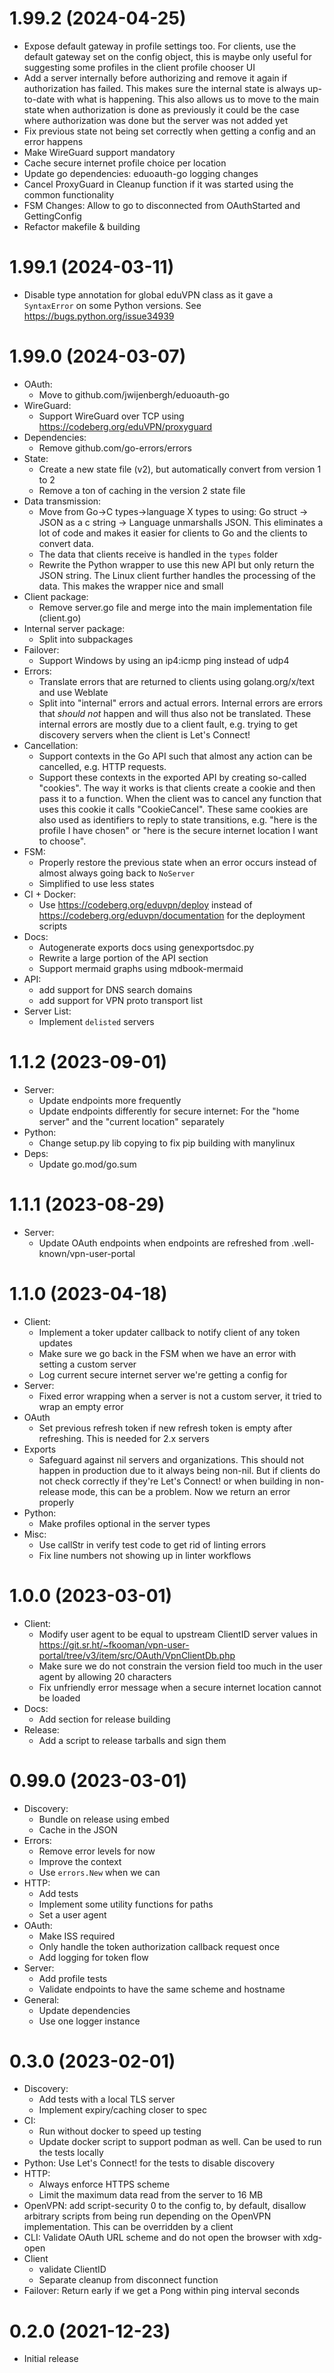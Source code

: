 # 1.99.2 (2024-04-25)
* Expose default gateway in profile settings too. For clients, use the default gateway set on the config object, this is maybe only useful for suggesting some profiles in the client profile chooser UI
* Add a server internally before authorizing and remove it again if authorization has failed. This makes sure the internal state is always up-to-date with what is happening. This also allows us to move to the main state when authorization is done as previously it could be the case where authorization was done but the server was not added yet
* Fix previous state not being set correctly when getting a config and an error happens
* Make WireGuard support mandatory
* Cache secure internet profile choice per location
* Update go dependencies: eduoauth-go logging changes
* Cancel ProxyGuard in Cleanup function if it was started using the common functionality
* FSM Changes: Allow to go to disconnected from OAuthStarted and GettingConfig
* Refactor makefile & building

# 1.99.1 (2024-03-11)
* Disable type annotation for global eduVPN class as it gave a `SyntaxError` on some Python versions. See https://bugs.python.org/issue34939

# 1.99.0 (2024-03-07)
* OAuth:
    - Move to github.com/jwijenbergh/eduoauth-go
* WireGuard:
    - Support WireGuard over TCP using https://codeberg.org/eduVPN/proxyguard
* Dependencies:
    - Remove github.com/go-errors/errors
* State:
    - Create a new state file (v2), but automatically convert from version 1 to 2
    - Remove a ton of caching in the version 2 state file
* Data transmission:
    - Move from Go->C types->language X types to using: Go struct -> JSON as a c string -> Language unmarshalls JSON. This eliminates a lot of code and makes it easier for clients to Go and the clients to convert data.
	- The data that clients receive is handled in the `types` folder
	- Rewrite the Python wrapper to use this new API but only return the JSON string. The Linux client further handles the processing of the data. This makes the wrapper nice and small
* Client package:
    - Remove server.go file and merge into the main implementation file (client.go)
* Internal server package:
    - Split into subpackages
* Failover:
    - Support Windows by using an ip4:icmp ping instead of udp4
* Errors:
    - Translate errors that are returned to clients using golang.org/x/text and use Weblate
    - Split into "internal" errors and actual errors. Internal errors are errors that *should not* happen and will thus also not be translated. These internal errors are mostly due to a client fault, e.g. trying to get discovery servers when the client is Let's Connect!
* Cancellation:
    - Support contexts in the Go API such that almost any action can be cancelled, e.g. HTTP requests.
    - Support these contexts in the exported API by creating so-called "cookies". The way it works is that clients create a cookie and then pass it to a function. When the client was to cancel any function that uses this cookie it calls "CookieCancel". These same cookies are also used as identifiers to reply to state transitions, e.g. "here is the profile I have chosen" or "here is the secure internet location I want to choose".
* FSM:
    - Properly restore the previous state when an error occurs instead of almost always going back to `NoServer`
    - Simplified to use less states
* CI + Docker:
    - Use https://codeberg.org/eduvpn/deploy instead of https://codeberg.org/eduvpn/documentation for the deployment scripts
* Docs:
    - Autogenerate exports docs using genexportsdoc.py
    - Rewrite a large portion of the API section
    - Support mermaid graphs using mdbook-mermaid
* API:
    - add support for DNS search domains
    - add support for VPN proto transport list
* Server List:
    - Implement `delisted` servers

# 1.1.2 (2023-09-01)
* Server:
    - Update endpoints more frequently
    - Update endpoints differently for secure internet: For the "home server" and the "current location" separately
* Python:
    - Change setup.py lib copying to fix pip building with manylinux
* Deps:
    - Update go.mod/go.sum

# 1.1.1 (2023-08-29)
* Server:
    - Update OAuth endpoints when endpoints are refreshed from .well-known/vpn-user-portal

# 1.1.0 (2023-04-18)
* Client:
    - Implement a toker updater callback to notify client of any token updates
    - Make sure we go back in the FSM when we have an error with setting a custom server
    - Log current secure internet server we're getting a config for
* Server:
    - Fixed error wrapping when a server is not a custom server, it tried to wrap an empty error
* OAuth
    - Set previous refresh token if new refresh token is empty after refreshing. This is needed for 2.x servers
* Exports
    - Safeguard against nil servers and organizations. This should not happen in production due to it always being non-nil. But if clients do not check correctly if they're Let's Connect! or when building in non-release mode, this can be a problem. Now we return an error properly
* Python:
    - Make profiles optional in the server types
* Misc:
    - Use callStr in verify test code to get rid of linting errors
    - Fix line numbers not showing up in linter workflows

# 1.0.0 (2023-03-01)
* Client:
    - Modify user agent to be equal to upstream ClientID server values in https://git.sr.ht/~fkooman/vpn-user-portal/tree/v3/item/src/OAuth/VpnClientDb.php
	- Make sure we do not constrain the version field too much in the user agent by allowing 20 characters
	- Fix unfriendly error message when a secure internet location cannot be loaded
* Docs:
    - Add section for release building
* Release:
    - Add a script to release tarballs and sign them

# 0.99.0 (2023-03-01)
* Discovery:
    - Bundle on release using embed
    - Cache in the JSON
* Errors:
    - Remove error levels for now
    - Improve the context
    - Use `errors.New` when we can
* HTTP:
	- Add tests
    - Implement some utility functions for paths
    - Set a user agent
* OAuth:
    - Make ISS required
    - Only handle the token authorization callback request once
    - Add logging for token flow
* Server:
    - Add profile tests
    - Validate endpoints to have the same scheme and hostname
* General:
    - Update dependencies
    - Use one logger instance

# 0.3.0 (2023-02-01)
* Discovery:
    - Add tests with a local TLS server
    - Implement expiry/caching closer to spec
* CI:
    - Run without docker to speed up testing
    - Update docker script to support podman as well. Can be used to run the tests locally
* Python: Use Let's Connect! for the tests to disable discovery
* HTTP:
    - Always enforce HTTPS scheme
    - Limit the maximum data read from the server to 16 MB
* OpenVPN: add script-security 0 to the config to, by default, disallow arbitrary scripts from being run depending on the OpenVPN implementation. This can be overridden by a client
* CLI: Validate OAuth URL scheme and do not open the browser with xdg-open
* Client
    - validate ClientID
    - Separate cleanup from disconnect function
* Failover: Return early if we get a Pong within ping interval seconds

# 0.2.0 (2021-12-23)
* Initial release
